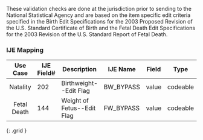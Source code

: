 These validation checks are done at the jurisdiction prior to sending to the National Statistical Agency and are based on the item specific edit criteria specified in the Birth Edit Specifications for the 2003 Proposed Revision of the U.S. Standard Certificate of Birth and the Fetal Death Edit Specifications for the 2003 Revision of the U.S. Standard Report of Fetal Death.
### IJE Mapping

| **Use Case** |  **IJE Field#**   |  **Description**  | **IJE Name**  |  **Field**  |  **Type**  | **Value Set**  |
| :---------: | --------------- | ------------ | ------------- | ---------- | ---------- | -------------- |
| Natality | 202 | Birthweight--Edit Flag | BW_BYPASS | value |codeable |[PHVS_BirthWeightEditFlags_NCHS], See [Handling of edit flags] |
| Fetal Death | 144 | Weight of Fetus--Edit Flag | FW_BYPASS | value |codeable |[PHVS_BirthWeightEditFlags_NCHS], See [Handling of edit flags] |
{: .grid }
